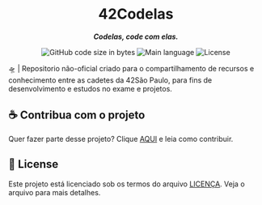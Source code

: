 <h1 align="center">
 42Codelas
</h1>

<p align="center">
	<b><i>Codelas, code com elas. </i></b><br>
</p>

<p align="center">
	<img alt="GitHub code size in bytes" src="https://img.shields.io/github/languages/code-size/mewmewdevart/42Codelas?color=5fa1e7" />
	<img alt="Main language" src="https://img.shields.io/github/languages/top/mewmewdevart/42Codelas?color=5fa1e7"/>
	<img alt="License" src="https://img.shields.io/github/license/mewmewdevart/42Codelas?color=5fa1e7"/>
</p>

🛸 | Repositorio não-oficial criado para o compartilhamento de recursos e conhecimento entre as cadetes da 42São Paulo, para fins de desenvolvimento e estudos no exame e projetos.


## ☕ Contribua com o projeto
Quer fazer parte desse projeto? Clique [AQUI](CONTRIBUTING.md) e leia como contribuir.<br>

## 📜  License
Este projeto está licenciado sob os termos do arquivo [LICENÇA](https://github.com/mewmewdevart/so_long/blob/main/LICENSE). Veja o arquivo para mais detalhes.<br>
